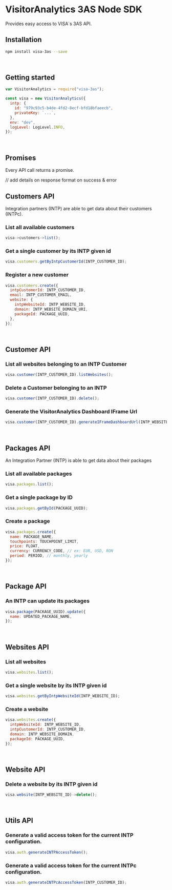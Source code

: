 # VisitorAnalytics 3AS Node SDK

Provides easy access to VISA`s 3AS API.

## **Installation**

```sh
npm install visa-3as --save
```

<br>

## **Getting started**

```js
var VisitorAnalytics = require("visa-3as");

const visa = new VisitorAnalytics({
  intp: {
    id: "979c93c5-b4de-4fd2-8ecf-bfd18bfaeecb",
    privateKey: `...`,
  },
  env: "dev",
  logLevel: LogLevel.INFO,
});
```

<br>

## **Promises**

Every API call returns a promise.

// add details on response format on success & error

## Customers API

Integration partners (INTP) are able to get data about their customers (INTPc).

### List all available customers

```js
visa->customers->list();
```

### Get a single customer by its INTP given id

```javascript
visa.customers.getByIntpCustomerId(INTP_CUSTOMER_ID);
```

### Register a new customer

```javascript
visa.customers.create({
  intpCustomerId: INTP_CUSTOMER_ID,
  email: INTP_CUSTOMER_EMAIL,
  website: {
    intpWebsiteId: INTP_WEBSITE_ID,
    domain: INTP_WEBSITE_DOMAIN_URI,
    packageId: PACKAGE_UUID,
  },
});
```

<br>

## Customer API

### List all websites belonging to an INTP Customer

```javascript
visa.customer(INTP_CUSTOMER_ID).listWebsites();
```

### Delete a Customer belonging to an INTP

```js
visa.customer(INTP_CUSTOMER_ID).delete();
```

### Generate the VisitorAnalytics Dashboard IFrame Url

```js
visa.customer(INTP_CUSTOMER_ID).generateIFrameDashboardUrl(INTP_WEBSITE_ID);
```

<br>

## Packages API

An Integration Partner (INTP) is able to get data about their packages

### List all available packages

```js
visa.packages.list();
```

### Get a single package by ID

```js
visa.packages.getById(PACKAGE_UUID);
```

### Create a package

```js
visa.packages.create({
  name: PACKAGE_NAME,
  touchpoints: TOUCHPOINT_LIMIT,
  price: FLOAT,
  currency: CURRENCY_CODE, // ex: EUR, USD, RON
  period: PERIOD, // monthly, yearly
});
```

<br>

## Package API

### An INTP can update its packages

```js
visa.package(PACKAGE_UUID).update({
  name: UPDATED_PACKAGE_NAME,
});
```

<br>

## Websites API

### List all websites

```js
visa.websites.list();
```

### Get a single website by its INTP given id

```js
visa.websites.getByIntpWebsiteId(INTP_WEBSITE_ID);
```

### Create a website

```js
visa.websites.create({
  intpWebsiteId: INTP_WEBSITE_ID,
  intpCustomerId: INTP_CUSTOMER_ID,
  domain: INTP_WEBSITE_DOMAIN,
  packageId: PACKAGE_UUID,
});
```

<br>

## Website API

### Delete a website by its INTP given id

```js
visa.website(INTP_WEBSITE_ID)->delete();
```

<br>

## Utils API

### Generate a valid access token for the current INTP configuration.

```js
visa.auth.generateINTPAccessToken();
```

### Generate a valid access token for the current INTPc configuration.

```js
visa.auth.generateINTPcAccessToken(INTP_CUSTOMER_ID);
```
